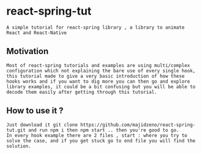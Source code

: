 <!-- @format -->

# react-spring-tut

    A simple tutorial for react-spring library , a library to animate React and React-Native

## Motivation

    Most of react-spring tutorials and examples are using multi/complex configuration which not explaining the bare use of every single hook, this tutorial made to give a very basic introduction of how these hooks works and if you want to dig more you can then go and explore library examples, it could be a bit confusing but you will be able to decode them easily after getting through this tutorial.

## How to use it ?

    Just download it git clone https://github.com/majidzeno/react-spring-tut.git and run npm i then npm start .. then you're good to go.
    In every hook example there are 2 files , start : where you try to solve the case, and if you get stuck go to end file you will find the solution.
